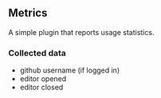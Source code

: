 ## Metrics

A simple plugin that reports usage statistics.

### Collected data

* github username (if logged in)
* editor opened
* editor closed
